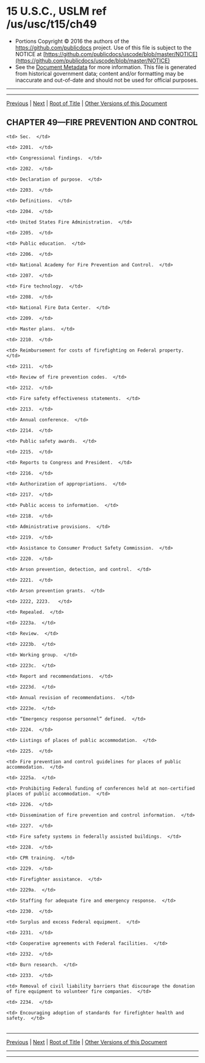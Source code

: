 ---
---

# 15 U.S.C., USLM ref /us/usc/t15/ch49

* Portions Copyright © 2016 the authors of the https://github.com/publicdocs project.
  Use of this file is subject to the NOTICE at [https://github.com/publicdocs/uscode/blob/master/NOTICE](https://github.com/publicdocs/uscode/blob/master/NOTICE)
* See the [Document Metadata](././../../../..//README.md) for more information.
  This file is generated from historical government data; content and/or formatting may be inaccurate and out-of-date and should not be used for official purposes.

----------
----------

[Previous](./../../../..//us/usc/t15/ch48/m__us_usc_t15_s2106.md) | [Next](./../../../..//us/usc/t15/ch49/m__us_usc_t15_s2201.md) | [Root of Title](./../../../../) | [Other Versions of this Document](https://publicdocs.github.io/go/links?ns=uslm&ref=%2Fus%2Fusc%2Ft15%2Fch49)

## CHAPTER 49—FIRE PREVENTION AND CONTROL

<table>

  <tr>

    <td> Sec.  </td>

  </tr>

  <tr>

    <td> 2201.  </td>

    <td> Congressional findings.  </td>

  </tr>

  <tr>

    <td> 2202.  </td>

    <td> Declaration of purpose.  </td>

  </tr>

  <tr>

    <td> 2203.  </td>

    <td> Definitions.  </td>

  </tr>

  <tr>

    <td> 2204.  </td>

    <td> United States Fire Administration.  </td>

  </tr>

  <tr>

    <td> 2205.  </td>

    <td> Public education.  </td>

  </tr>

  <tr>

    <td> 2206.  </td>

    <td> National Academy for Fire Prevention and Control.  </td>

  </tr>

  <tr>

    <td> 2207.  </td>

    <td> Fire technology.  </td>

  </tr>

  <tr>

    <td> 2208.  </td>

    <td> National Fire Data Center.  </td>

  </tr>

  <tr>

    <td> 2209.  </td>

    <td> Master plans.  </td>

  </tr>

  <tr>

    <td> 2210.  </td>

    <td> Reimbursement for costs of firefighting on Federal property.  </td>

  </tr>

  <tr>

    <td> 2211.  </td>

    <td> Review of fire prevention codes.  </td>

  </tr>

  <tr>

    <td> 2212.  </td>

    <td> Fire safety effectiveness statements.  </td>

  </tr>

  <tr>

    <td> 2213.  </td>

    <td> Annual conference.  </td>

  </tr>

  <tr>

    <td> 2214.  </td>

    <td> Public safety awards.  </td>

  </tr>

  <tr>

    <td> 2215.  </td>

    <td> Reports to Congress and President.  </td>

  </tr>

  <tr>

    <td> 2216.  </td>

    <td> Authorization of appropriations.  </td>

  </tr>

  <tr>

    <td> 2217.  </td>

    <td> Public access to information.  </td>

  </tr>

  <tr>

    <td> 2218.  </td>

    <td> Administrative provisions.  </td>

  </tr>

  <tr>

    <td> 2219.  </td>

    <td> Assistance to Consumer Product Safety Commission.  </td>

  </tr>

  <tr>

    <td> 2220.  </td>

    <td> Arson prevention, detection, and control.  </td>

  </tr>

  <tr>

    <td> 2221.  </td>

    <td> Arson prevention grants.  </td>

  </tr>

  <tr>

    <td> 2222, 2223.   </td>

    <td> Repealed.  </td>

  </tr>

  <tr>

    <td> 2223a.  </td>

    <td> Review.  </td>

  </tr>

  <tr>

    <td> 2223b.  </td>

    <td> Working group.  </td>

  </tr>

  <tr>

    <td> 2223c.  </td>

    <td> Report and recommendations.  </td>

  </tr>

  <tr>

    <td> 2223d.  </td>

    <td> Annual revision of recommendations.  </td>

  </tr>

  <tr>

    <td> 2223e.  </td>

    <td> “Emergency response personnel” defined.  </td>

  </tr>

  <tr>

    <td> 2224.  </td>

    <td> Listings of places of public accommodation.  </td>

  </tr>

  <tr>

    <td> 2225.  </td>

    <td> Fire prevention and control guidelines for places of public accommodation.  </td>

  </tr>

  <tr>

    <td> 2225a.  </td>

    <td> Prohibiting Federal funding of conferences held at non-certified places of public accommodation.  </td>

  </tr>

  <tr>

    <td> 2226.  </td>

    <td> Dissemination of fire prevention and control information.  </td>

  </tr>

  <tr>

    <td> 2227.  </td>

    <td> Fire safety systems in federally assisted buildings.  </td>

  </tr>

  <tr>

    <td> 2228.  </td>

    <td> CPR training.  </td>

  </tr>

  <tr>

    <td> 2229.  </td>

    <td> Firefighter assistance.  </td>

  </tr>

  <tr>

    <td> 2229a.  </td>

    <td> Staffing for adequate fire and emergency response.  </td>

  </tr>

  <tr>

    <td> 2230.  </td>

    <td> Surplus and excess Federal equipment.  </td>

  </tr>

  <tr>

    <td> 2231.  </td>

    <td> Cooperative agreements with Federal facilities.  </td>

  </tr>

  <tr>

    <td> 2232.  </td>

    <td> Burn research.  </td>

  </tr>

  <tr>

    <td> 2233.  </td>

    <td> Removal of civil liability barriers that discourage the donation of fire equipment to volunteer fire companies.  </td>

  </tr>

  <tr>

    <td> 2234.  </td>

    <td> Encouraging adoption of standards for firefighter health and safety.  </td>

  </tr>

</table>

----------

[Previous](./../../../..//us/usc/t15/ch48/m__us_usc_t15_s2106.md) | [Next](./../../../..//us/usc/t15/ch49/m__us_usc_t15_s2201.md) | [Root of Title](./../../../../) | [Other Versions of this Document](https://publicdocs.github.io/go/links?ns=uslm&ref=%2Fus%2Fusc%2Ft15%2Fch49)

----------
----------



